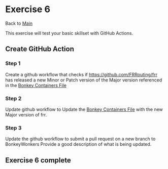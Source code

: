 # Exercise 6

Back to [Main](../README.md)

This exercise will test your basic skillset with GitHub Actions.

## Create GitHub Action

### Step 1

Create a github workflow that checks if <https://github.com/FRRouting/frr> has released
a new Minor or Patch version of the Major version referenced in the
[Bonkey Containers File](./BonkeyContainers.yaml)

### Step 2

Update github workflow to Update the [Bonkey Containers File](./BonkeyContainers.yaml)
with the new Major version of frr.

### Step 3

Update the github workflow to submit a pull request on a new branch to BonkeyWonkers
Provide a good description of what is being updated.

## Exercise 6 complete
